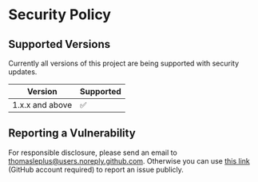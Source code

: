 # Security Policy

## Supported Versions

Currently all versions of this project are
being supported with security updates.

| Version         | Supported          |
| --------------- | ------------------ |
| 1.x.x and above | :white_check_mark: |

## Reporting a Vulnerability

For responsible disclosure, please send an email to thomasleplus@users.noreply.github.com. Otherwise you can use [this link](https://github.com/leplusorg/docker-json/issues/new?assignees=thomasleplus&labels=security&template=security_vulnerability.md&title=%5BVULN%5D) (GitHub account required) to report an issue publicly.
